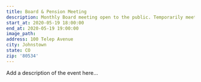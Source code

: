 ```yaml
---
title: Board & Pension Meeting
description: Monthly Board meeting open to the public. Temporarily meeting at St 1.
start_at: 2020-05-19 18:00:00
end_at: 2020-05-19 19:00:00
image_path:
address: 100 Telep Avenue
city: Johnstown
state: CO
zip: '80534'
---
```


Add a description of the event here…